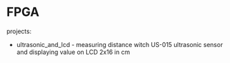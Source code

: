 # FPGA
projects:
- ultrasonic_and_lcd - measuring distance witch US-015 ultrasonic sensor and displaying value on LCD 2x16 in cm 

